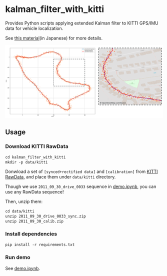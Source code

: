 # kalman_filter_with_kitti

Provides Python scripts applying extended Kalman filter 
to KITTI GPS/IMU data for vehicle localization.

See [this material](https://speakerdeck.com/motokimura/shi-jian-karumanhuiruta)(in Japanese) for more details.

![](figs/figure_01.png)

## Usage

### Download KITTI RawData

```
cd kalman_filter_with_kitti
mkdir -p data/kitti
```

Donwload a set of `[synced+rectified data]` and `[calibration]`
from [KITTI RawData](http://www.cvlibs.net/datasets/kitti/raw_data.php),
and place them under `data/kitti` directory.

Though we use `2011_09_30_drive_0033` sequence in [demo.ipynb](demo.ipynb),
you can use any RawData sequence!

Then, unzip them:

```
cd data/kitti
unzip 2011_09_30_drive_0033_sync.zip
unzip 2011_09_30_calib.zip
```

### Install dependencies

```
pip install -r requirements.txt
```

### Run demo

See [demo.ipynb](demo.ipynb).
